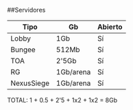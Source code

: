 ##Servidores

| Tipo | Gb | Abierto |
|------|----|---|
Lobby | 1Gb | Sí |
Bungee | 512Mb | Sí |
TOA | 2'5Gb | Sí |
RG | 1Gb/arena | Sí |
NexusSiege | 1Gb/arena | Sí |

TOTAL: 1 + 0.5 + 2'5 + 1x2 + 1x2 = 8Gb
